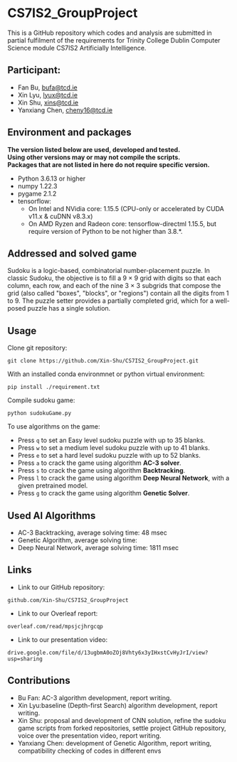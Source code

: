 # CS7IS2_GroupProject
This is a GitHub repository which codes and analysis are submitted in partial fulfilment of the requirements for Trinity College Dublin Computer Science module CS7IS2 Artificially Intelligence.

## Participant:
- Fan Bu, bufa@tcd.ie
- Xin Lyu, lyux@tcd.ie
- Xin Shu, xins@tcd.ie
- Yanxiang Chen, cheny16@tcd.ie

## Environment and packages
**The version listed below are used, developed and tested.**\
**Using other versions may or may not compile the scripts.**\
**Packages that are not listed in here do not require specific version.**
- Python 3.6.13 or higher
- numpy 1.22.3
- pygame 2.1.2
- tensorflow:
  - On Intel and NVidia core: 1.15.5 (CPU-only or accelerated by CUDA v11.x & cuDNN v8.3.x)
  - On AMD Ryzen and Radeon core: tensorflow-directml 1.15.5, but require version of Python to be not higher than 3.8.*.

## Addressed and solved game
Sudoku is a logic-based, combinatorial number-placement puzzle. In classic Sudoku, the objective is to fill a 9 × 9 
grid with digits so that each column, each row, and each of the nine 3 × 3 subgrids that compose the grid (also called 
"boxes", "blocks", or "regions") contain all the digits from 1 to 9. The puzzle setter provides a partially 
completed grid, which for a well-posed puzzle has a single solution.

## Usage
Clone git repository:
```
git clone https://github.com/Xin-Shu/CS7IS2_GroupProject.git
```
With an installed conda environmnet or python virtual environment:
```
pip install ./requirement.txt
```
Compile sudoku game:
```
python sudokuGame.py
```

To use algorithms on the game:
- Press `q` to set an Easy level sudoku puzzle with up to 35 blanks.
- Press `w` to set a medium level sudoku puzzle with up to 41 blanks.
- Press `e` to set a hard level sudoku puzzle with up to 52 blanks.
- Press `a` to crack the game using algorithm **AC-3 solver**.
- Press `s` to crack the game using algorithm **Backtracking**.
- Press `l` to crack the game using algorithm **Deep Neural Network**, with a given pretrained model.
- Press `g` to crack the game using algorithm **Genetic Solver**.

## Used AI Algorithms 
- AC-3 Backtracking, average solving time: 48 msec
- Genetic Algorithm, average solving time:
- Deep Neural Network, average solving time: 1811 msec 

## Links
- Link to our GitHub repository: 
```
github.com/Xin-Shu/CS7IS2_GroupProject
```
- Link to our Overleaf report: 
```
overleaf.com/read/mpsjcjhrgcqp
```
- Link to our presentation video: 
```
drive.google.com/file/d/13ugbmA0oZOj8Vhty6x3yIHxstCvHyJrI/view?usp=sharing
```

## Contributions
- Bu Fan: AC-3 algorithm development, report writing.
- Xin Lyu:baseline (Depth-first Search) algorithm development, report writing.
- Xin Shu: proposal and development of CNN solution, refine the sudoku game scripts from forked repositories, 
  settle project GitHub repository, voice over the presentation video, report writing.
- Yanxiang Chen: development of Genetic Algorithm, report writing, compatibility checking of codes in different envs
